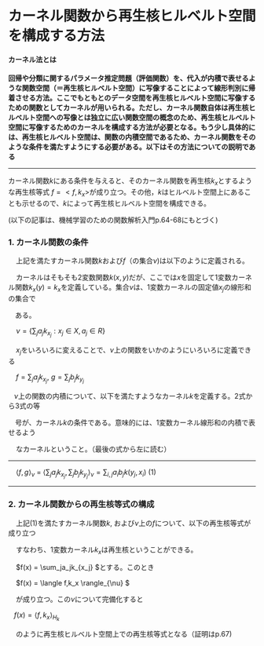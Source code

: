 # カーネル関数から再生核ヒルベルト空間を構成する方法

#### カーネル法とは

**回帰や分類に関するパラメータ推定問題（評価関数）を、代入が内積で表せるような関数空間（＝再生核ヒルベルト空間）に写像することによって線形判別に帰着させる方法。ここでもともとのデータ空間を再生核ヒルベルト空間に写像するための関数としてカーネルが用いられる。ただし、カーネル関数自体は再生核ヒルベルト空間への写像とは独立に広い関数空間の概念のため、再生核ヒルベルト空間に写像するためのカーネルを構成する方法が必要となる。もう少し具体的には、再生核ヒルベルト空間は、関数の内積空間であるため、カーネル関数をそのような条件を満たすようにする必要がある。以下はその方法についての説明である**

****

カーネル関数$k$にある条件を与えると、そのカーネル関数を再生核$k_x$とするような再生核等式 $f=<f, k_x>$が成り立つ。その他，$k$はヒルベルト空間上にあることも示せるので、$k$によって再生核ヒルベルト空間を構成できる。

(以下の記事は、機械学習のための関数解析入門p.64-68にもとづく)



### 1. カーネル関数の条件

    上記を満たすカーネル関数$k$および$f$（の集合$\nu$)は以下のように定義される。

    カーネルはそもそも2変数関数$k(x,y)$だが、ここでは$x$を固定して1変数カーネル関数$    k_x(y)=k_x$を定義している。集合$\nu$は、1変数カーネルの固定値$x_j$の線形和の集合で

　ある。

    $\nu=\{\sum_ja_jk_{x_j} : x_j \in X ,a_j \in R \}$     

    $x_j$をいろいろに変えることで、$\nu$上の関数をいかのようにいろいろに定義できる

    $f=\sum_ja_jk_{x_j}$, $g=\sum_jb_jk_{y_j}$

   $\nu$上の関数の内積について、以下を満たすようなカーネル$k$を定義する。2式から3式の等　　

　号が、カーネル$k$の条件である。意味的には、1変数カーネル線形和の内積で表せるよう

    なカーネルということ。（最後の式から左に読む）

---

    $\langle f,g \rangle_{\nu}$ = $\langle \sum_ja_jk_{x_j},\sum_jb_jk_{y_j} \rangle_{\nu}=\sum_{i,j}a_ib_jk(y_j,x_i)$  (1)

---



### 2. カーネル関数からの再生核等式の構成

    上記(1)を満たすカーネル関数$k$, および$\nu$上の$f$について、以下の再生核等式が成り立つ

    すなわち、1変数カーネル$k_x$は再生核ということができる。

    $f(x) = \sum_ja_jk_{x_j} $とする。このとき

    $f(x) = \langle f,k_x \rangle_{\nu}  $

    が成り立つ。この$\nu$について完備化すると

   $f(x) = \langle f,k_x \rangle_{H_k}$

    のように再生核ヒルベルト空間上での再生核等式となる（証明はp.67)


